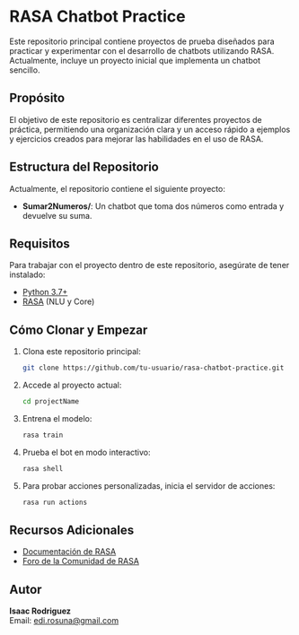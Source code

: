 # RASA Chatbot Practice

Este repositorio principal contiene proyectos de prueba diseñados para practicar y experimentar con el desarrollo de chatbots utilizando RASA. Actualmente, incluye un proyecto inicial que implementa un chatbot sencillo.

## Propósito

El objetivo de este repositorio es centralizar diferentes proyectos de práctica, permitiendo una organización clara y un acceso rápido a ejemplos y ejercicios creados para mejorar las habilidades en el uso de RASA.

## Estructura del Repositorio

Actualmente, el repositorio contiene el siguiente proyecto:

- **Sumar2Numeros/**: Un chatbot que toma dos números como entrada y devuelve su suma.

## Requisitos

Para trabajar con el proyecto dentro de este repositorio, asegúrate de tener instalado:

- [Python 3.7+](https://www.python.org/)
- [RASA](https://rasa.com/docs/rasa/) (NLU y Core)

## Cómo Clonar y Empezar

1. Clona este repositorio principal:
   ```bash
   git clone https://github.com/tu-usuario/rasa-chatbot-practice.git
   ```

2. Accede al proyecto actual:
   ```bash
   cd projectName
   ```

3. Entrena el modelo:
   ```bash
   rasa train
   ```

4. Prueba el bot en modo interactivo:
   ```bash
   rasa shell
   ```

5. Para probar acciones personalizadas, inicia el servidor de acciones:
   ```bash
   rasa run actions
   ```


## Recursos Adicionales

- [Documentación de RASA](https://rasa.com/docs/rasa/)
- [Foro de la Comunidad de RASA](https://forum.rasa.com/)

## Autor

**Isaac Rodriguez**  
Email: [edi.rosuna@gmail.com](mailto:edi.rosuna@gmail.com)  
